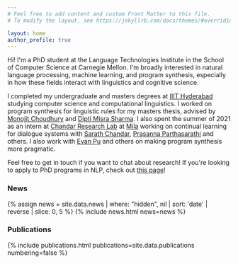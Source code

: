 ```yaml
---
# Feel free to add content and custom Front Matter to this file.
# To modify the layout, see https://jekyllrb.com/docs/themes/#overriding-theme-defaults

layout: home
author_profile: true
---
```


Hi! I'm a PhD student at the Language Technologies Institute in the School of Computer Science at Carnegie Mellon. I'm broadly interested in natural language processing, machine learning, and program synthesis, especially in how these fields interact with linguistics and cognitive science.

I completed my undergraduate and masters degrees at [IIIT Hyderabad](https://www.iiit.ac.in/) studying computer science and computational linguistics.  I worked on program synthesis for linguistic rules for my masters thesis, advised by [Monojit Choudhury](https://www.microsoft.com/en-us/research/people/monojitc/) and [Dipti Misra Sharma](https://www.iiit.ac.in/people/faculty/dipti/). I also spent the summer of 2021 as an intern at [Chandar Research Lab](https://chandar-lab.github.io/) at [Mila](https://mila.quebec/en/) working on continual learning for dialogue systems with [Sarath Chandar](http://sarathchandar.in/), [Prasanna Parthasarathi](https://www.cs.mcgill.ca/~pparth2/) and others. I also work with [Evan Pu](https://evanthebouncy.github.io/) and others on making program synthesis more pragmatic.

Feel free to get in touch if you want to chat about research! If you're looking to apply to PhD programs in NLP, check out <a href="/phd-applications">this page</a>!

<h3>News</h3>
{% assign news = site.data.news | where: "hidden", nil | sort: 'date' | reverse | slice: 0, 5 %}
{% include news.html news=news %}

<h3>Publications</h3>
{% include publications.html
    publications=site.data.publications
    numbering=false
%}
